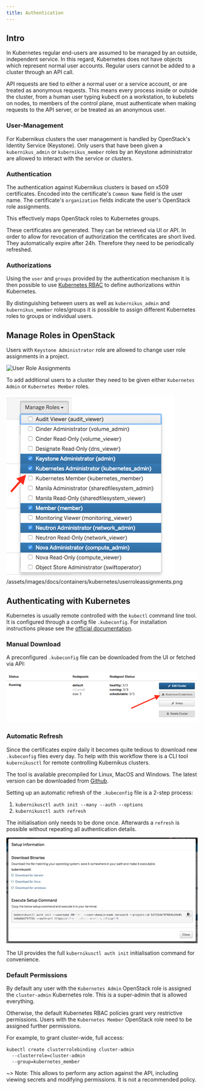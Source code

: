 ```yaml
---
title: Authentication
---
```


## Intro

In Kubernetes regular end-users are assumed to be managed by an outside,
independent service. In this regard, Kubernetes does not have objects which
represent normal user accounts. Regular users cannot be added to a cluster
through an API call.

API requests are tied to either a normal user or a service account, or are
treated as anonymous requests. This means every process inside or outside the
cluster, from a human user typing kubectl on a workstation, to kubelets on
nodes, to members of the control plane, must authenticate when making requests
to the API server, or be treated as an anonymous user.

### User-Management

For Kubernikus clusters the user management is handled by OpenStack's Identity
Service (Keystone). Only users that have been given a `kubernikus_admin` or
`kubernikus_member` roles by an Keystone administrator are allowed to interact
with the service or clusters.

### Authentication

The authentication against Kubernikus clusters is based on x509 certificates.
Encoded into the certificate's `Common Name` field is the user name. The
certificate's `organization` fields indicate the user's OpenStack role
assignments.

This effectively maps OpenStack roles to Kubernetes groups.

These certificates are generated. They can be retrieved via UI or API. In order
to allow for revocation of authorization the certificates are short lived. They
automatically expire after 24h. Therefore they need to be periodically
refreshed.

### Authorizations

Using the `user` and `groups` provided by the authentication mechanism it is
then possible to use [Kubernetes
RBAC](https://kubernetes.io/docs/admin/authorization/rbac/) to define
authorizations within Kubernetes.

By distinguishing between users as well as `kubernikus_admin` and `kubernikus_member`
roles/groups it is possible to assign different Kubernetes roles to groups or
individual users.

## Manage Roles in OpenStack

Users with `Keystone Administrator` role are allowed to change user role
assignments in a project.

![User Role
Assignments](/assets/images/docs/containers/kubernetes/userroleassignments.png)

To add additional users to a cluster they need to be
given either `Kubernetes Admin` or `Kubernetes Member` roles.

![Role Assignments](/assets/images/docs/containers/kubernetes/roleassignment.png)
/assets/images/docs/containers/kubernetes/userroleassignments.png

## Authenticating with Kubernetes

Kubernetes is usually remote controlled with the `kubectl` command line tool.
It is configured through a config file `.kubeconfig`. For installation
instructions please see the [official
documentation](https://kubernetes.io/docs/user-guide/kubectl-overview/).

### Manual Download
A preconfigured `.kubeconfig` file can be downloaded from the UI or fetched via
API:

![Download Credentials](/assets/images/docs/containers/kubernetes/credentials.png)

### Automatic Refresh

Since the certificates expire daily it becomes quite tedious to download new
`.kubeconfig` files every day. To help with this workflow there is a CLI tool
`kubernikusctl` for remote controlling Kubernikus clusters.

The tool is available precompiled for Linux, MacOS and Windows. The latest
version can be downloaded from [Github](https://github.com/sapcc/kubernikus/releases/latest).

Setting up an automatic refresh of the `.kubeconfig` file is a 2-step process:

  1. `kubernikusctl auth init --many --auth --options`
  2. `kubernikusctl auth refresh`

The initialisation only needs to be done once. Afterwards a `refresh` is
possible without repeating all authentication details.

![Setup](/assets/images/docs/containers/kubernetes/setup.png)

The UI provides the full `kubernikusctl auth init` initialisation command for
convenience.

### Default Permissions

By default any user with the `Kubernetes Admin` OpenStack role is assigned the
`cluster-admin` Kubernetes role. This is a super-admin that is allowed
everything.

Otherwise, the default Kubernetes RBAC policies grant very restrictive
permissions. Users with the `Kubernetes Member` OpenStack role need to be
assigned further permissions.

For example, to grant cluster-wide, full access:

```
kubectl create clusterrolebinding cluster-admin
  --clusterrole=cluster-admin
  --group=kubernetes_member
```

~> Note: This allows to perform any action against the API, including viewing secrets and modifying permissions. It is not a recommended policy.

